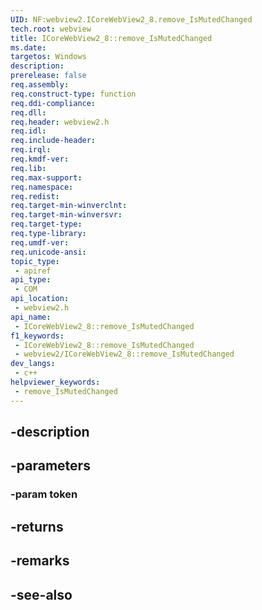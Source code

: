 ```yaml
---
UID: NF:webview2.ICoreWebView2_8.remove_IsMutedChanged
tech.root: webview
title: ICoreWebView2_8::remove_IsMutedChanged
ms.date: 
targetos: Windows
description: 
prerelease: false
req.assembly: 
req.construct-type: function
req.ddi-compliance: 
req.dll: 
req.header: webview2.h
req.idl: 
req.include-header: 
req.irql: 
req.kmdf-ver: 
req.lib: 
req.max-support: 
req.namespace: 
req.redist: 
req.target-min-winverclnt: 
req.target-min-winversvr: 
req.target-type: 
req.type-library: 
req.umdf-ver: 
req.unicode-ansi: 
topic_type:
 - apiref
api_type:
 - COM
api_location:
 - webview2.h
api_name:
 - ICoreWebView2_8::remove_IsMutedChanged
f1_keywords:
 - ICoreWebView2_8::remove_IsMutedChanged
 - webview2/ICoreWebView2_8::remove_IsMutedChanged
dev_langs:
 - c++
helpviewer_keywords:
 - remove_IsMutedChanged
---
```


## -description

## -parameters

### -param token

## -returns

## -remarks

## -see-also

